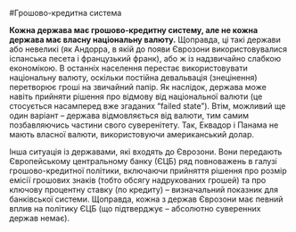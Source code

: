 #Грошово-кредитна система
<p><strong>Кожна держава має грошово-кредитну систему, але не кожна держава має власну національну валюту.</strong> Щоправда, ці такі держави або невеликі (як Андорра, в якій до появи Єврозони використовувалися іспанська песета і французький франк), або ж із надзвичайно слабкою економікою. В останніх населення перестає використовувати національну валюту, оскільки постійна девальвація (знецінення) перетворює гроші на звичайний папір. Як наслідок, держава може навіть прийняти рішення про відмову від національної валюти (це стосується насамперед вже згаданих “failed state”). Втім, можливий ще один варіант – держава відмовляється від валюти, тим самим позбавляючись частини свого суверенітету. Так, Еквадор і Панама не мають власної валюти, використовуючи американський долар.</p>
<p>Інша ситуація із державами, які входять до Єврозони. Вони передають Європейському центральному банку (ЄЦБ) ряд повноважень в галузі грошово-кредитної політики, включаючи прийняття рішення про розмір емісії грошових знаків (тобто обсягу надрукованих грошей) та про ключову процентну ставку (по кредиту) – визначальний показник для банківської системи. Щоправда, кожна з держав Єврозони має певний вплив на політику ЄЦБ (що підтверджує – абсолютно суверенних держав немає).</p>
